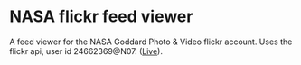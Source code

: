 # NASA flickr feed viewer

A feed viewer for the NASA Goddard Photo & Video flickr account. Uses the flickr api, user id 24662369@N07. ([Live](http://adamz.hu/fedexercise/index.html)).